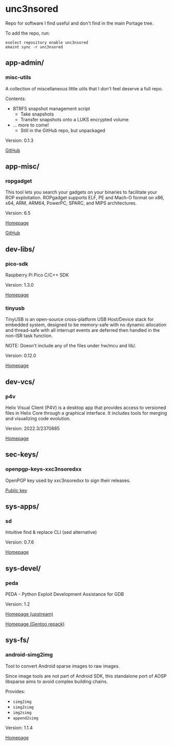 # unc3nsored
Repo for software I find useful and don't find in the main Portage tree.

To add the repo, run:
```
eselect repository enable unc3nsored
emaint sync -r unc3nsored
```

## app-admin/
### misc-utils
A collection of miscellaneous little utils that I don't feel deserve a full repo.

Contents:
 * BTRFS snapshot management script
   - Take snapshots
   - Transfer snapshots onto a LUKS encrypted volume
 * ... more to come!
   - Still in the GitHub repo, but unpackaged

Version: 0.1.3

[GitHub][misc-utils github]

## app-misc/
### ropgadget
This tool lets you search your gadgets on your binaries to facilitate your ROP exploitation.
ROPgadget supports ELF, PE and Mach-O format on x86, x64, ARM, ARM64, PowerPC, SPARC, and MIPS architectures.

Version: 6.5

[Homepage][rop]

[GitHub][rop github]

## dev-libs/
### pico-sdk
Raspberry Pi Pico C/C++ SDK

Version: 1.3.0

[Homepage][pico sdk]

### tinyusb
TinyUSB is an open-source cross-platform USB Host/Device stack for embedded system, designed to be memory-safe with no dynamic allocation and thread-safe with all interrupt events are deferred then handled in the non-ISR task function.

NOTE: Doesn't include any of the files under hw/mcu and lib/.

Version: 0.12.0

[Homepage][tinyusb]

## dev-vcs/
### p4v
Helix Visual Client (P4V) is a desktop app that provides access to versioned files in Helix Core through a graphical interface.
It includes tools for merging and visualizing code evolution.

Version: 2022.3/2370885

[Homepage][p4v]

## sec-keys/
### openpgp-keys-xxc3nsoredxx
OpenPGP key used by xxc3nsoredxx to sign their releases.

[Public key][pgp]

## sys-apps/
### sd
Intuitive find & replace CLI (sed alternative)

Version: 0.7.6

[Homepage][sd]

## sys-devel/
### peda
PEDA - Python Exploit Development Assistance for GDB

Version: 1.2

[Homepage (upstream)][peda]

[Homepage (Gentoo repack)][peda gentoo]

## sys-fs/
### android-simg2img
Tool to convert Android sparse images to raw images.

Since image tools are not part of Android SDK, this standalone port of AOSP libsparse aims to avoid complex building chains.

Provides:
 * `simg2img`
 * `simg2simg`
 * `img2simg`
 * `append2simg`

Version: 1.1.4

[Homepage][simg2img]


<!-- link refs -->
[misc-utils github]: https://github.com/xxc3nsoredxx/misc-utils
[rop]: https://www.shell-storm.org/project/ROPgadget/
[rop github]: https://github.com/JonathanSalwan/ROPgadget
[pico sdk]: https://github.com/raspberrypi/pico-sdk
[tinyusb]: https://github.com/hathach/tinyusb
[p4v]: https://www.perforce.com/products/helix-core-apps/helix-visual-client-p4v
[sd]: https://github.com/chmln/sd
[peda]: https://github.com/longld/peda
[peda gentoo]: https://github.com/xxc3nsoredxx/peda
[simg2img]: https://github.com/anestisb/android-simg2img

<!-- public key links will stay at the end, raw download last -->
[pgp]: https://raw.githubusercontent.com/xxc3nsoredxx/xxc3nsoredxx/master/pubkey.asc
